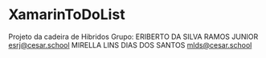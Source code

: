 # XamarinToDoList
Projeto da cadeira de Hibridos
Grupo: 
ERIBERTO DA SILVA RAMOS JUNIOR <esrj@cesar.school>
MIRELLA LINS DIAS DOS SANTOS <mlds@cesar.school>
